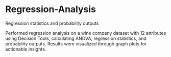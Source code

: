 # Regression-Analysis
Regression statistics and probability outputs

Performed regression analysis on a wine company dataset with 12 attributes using Decision Tools, calculating ANOVA, regression statistics, and probability outputs. Results were visualized through graph plots for actionable insights.
